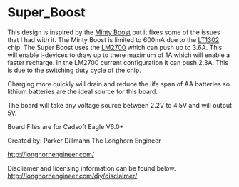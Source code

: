 Super_Boost
===========

This design is inspired by the <a href="http://www.ladyada.net/make/mintyboost/">Minty Boost</a> but it fixes some of the issues that I had with it. The Minty Boost is limited to 600mA due to the <a href="http://www.linear.com/product/LT1302">LT1302</a> chip. The Super Boost uses the <a href="http://www.national.com/pf/LM/LM2700.html">LM2700</a> which can push up to 3.6A. This will enable i-devices to draw up to there maximum of 1A which will enable a faster recharge. In the LM2700 current configuration it can push 2.3A. This is due to the switching duty cycle of the chip.

Charging more quickly will drain and reduce the life span of AA batteries so lithium batteries are the ideal source for this board. 

The board will take any voltage source between 2.2V to 4.5V and will output 5V.


Board Files are for Cadsoft Eagle V6.0+

Created by:
Parker Dillmann
The Longhorn Engineer

http://longhornengineer.com/

Discliamer and licensing information can be found below.
http://longhornengineer.com/diy/disclaimer/
